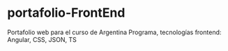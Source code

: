 # portafolio-FrontEnd
Portafolio web para el curso de Argentina Programa, tecnologías frontend: Angular, CSS, JSON, TS
